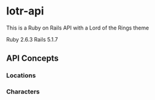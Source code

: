 # lotr-api

This is a Ruby on Rails API with a Lord of the Rings theme

Ruby 2.6.3
Rails 5.1.7

## API Concepts

### Locations

### Characters

